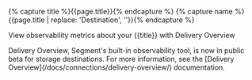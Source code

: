 {% capture title %}{{page.title}}{% endcapture %}
{% capture name %}{{page.title | replace: 'Destination', ''}}{% endcapture %}

<div class="premonition info">
  <div class="fa fa-info-circle"></div>
  <div class="content">
    <p class="header">View observability metrics about your {{title}} with Delivery Overview</p>
    <p markdown=1>Delivery Overview, Segment's built-in observability tool, is now in public beta for storage destinations. For more information, see the [Delivery Overview](/docs/connections/delivery-overview/) documentation.</p>
  </div>
</div>
